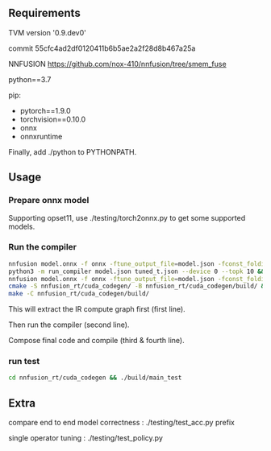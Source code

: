 ## Requirements
TVM version '0.9.dev0'

commit 55cfc4ad2df0120411b6b5ae2a2f28d8b467a25a

NNFUSION https://github.com/nox-410/nnfusion/tree/smem_fuse

python==3.7

pip:
- pytorch==1.9.0
- torchvision==0.10.0
- onnx
- onnxruntime

Finally, add ./python to PYTHONPATH.

## Usage
### Prepare onnx model

Supporting opset11, use ./testing/torch2onnx.py to get some supported models.

### Run the compiler

```bash
nnfusion model.onnx -f onnx -ftune_output_file=model.json -fconst_folding_backend="CUDA" &&
python3 -m run_compiler model.json tuned_t.json --device 0 --topk 10 &&
nnfusion model.onnx -f onnx -ftune_output_file=model.json -fconst_folding_backend="CUDA" -ftune_input_file=tuned.json &&
cmake -S nnfusion_rt/cuda_codegen/ -B nnfusion_rt/cuda_codegen/build/ &&
make -C nnfusion_rt/cuda_codegen/build/
```
This will extract the IR compute graph first (first line).

Then run the compiler (second line).

Compose final code and compile (third & fourth line).

### run test

```bash
cd nnfusion_rt/cuda_codegen && ./build/main_test
```

## Extra

compare end to end model correctness : ./testing/test_acc.py prefix

single operator tuning : ./testing/test_policy.py
